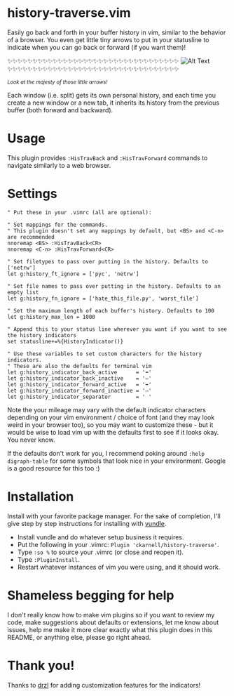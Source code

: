 # history-traverse.vim
Easily go back and forth in your buffer history in vim, similar to the behavior of a browser. You even get little tiny arrows to put in your statusline to indicate when you can go back or forward (if you want them)!


:sparkles::sparkles::sparkles::sparkles::sparkles::sparkles::sparkles::sparkles::sparkles::sparkles::sparkles::sparkles::sparkles::sparkles::sparkles::sparkles::sparkles::sparkles::sparkles::sparkles::sparkles::sparkles::sparkles::sparkles::sparkles::sparkles::sparkles::sparkles::sparkles::sparkles::sparkles::sparkles::sparkles::sparkles:
![Alt Text](http://g.recordit.co/57fvVbiwZ0.gif)
:sparkles::sparkles::sparkles::sparkles::sparkles::sparkles::sparkles::sparkles::sparkles::sparkles::sparkles::sparkles::sparkles::sparkles::sparkles::sparkles::sparkles::sparkles::sparkles::sparkles::sparkles::sparkles::sparkles::sparkles::sparkles::sparkles::sparkles::sparkles::sparkles::sparkles::sparkles::sparkles::sparkles::sparkles:

<sup><i>Look at the majesty of those little arrows!</i></sup>

Each window (i.e. split) gets its own personal history, and each time you create a new window or a new tab, it inherits its history from the previous buffer (both forward and backward).
# Usage

This plugin provides `:HisTravBack` and `:HisTravForward` commands to navigate similarly to a web browser.

# Settings
```vim
" Put these in your .vimrc (all are optional):

" Set mappings for the commands.
" This plugin doesn't set any mappings by default, but <BS> and <C-n> are recommended
nnoremap <BS> :HisTravBack<CR>
nnoremap <C-n> :HisTravForward<CR>

" Set filetypes to pass over putting in the history. Defaults to ['netrw']
let g:history_ft_ignore = ['pyc', 'netrw']

" Set file names to pass over putting in the history. Defaults to an empty list
let g:history_fn_ignore = ['hate_this_file.py', 'worst_file']

" Set the maximum length of each buffer's history. Defaults to 100
let g:history_max_len = 1000

" Append this to your status line wherever you want if you want to see the history indicators
set statusline+=%{HistoryIndicator()}

" Use these variables to set custom characters for the history indicators.
" These are also the defaults for terminal vim
let g:history_indicator_back_active      = '⬅'
let g:history_indicator_back_inactive    = '⇦'
let g:history_indicator_forward_active   = '➡'
let g:history_indicator_forward_inactive = '⇨'
let g:history_indicator_separator        = ' '
```

Note the your mileage may vary with the default indicator characters depending on your vim environment / choice of font (and they may look weird in your browser too), so you may want to customize these - but it would be wise to load vim up with the defaults first to see if it looks okay. You never know.

If the defaults don't work for you, I recommend poking around `:help digraph-table` for some symbols that look nice in your environment. Google is a good resource for this too :)

# Installation
Install with your favorite package manager. For the sake of completion, I'll give step by step instructions for installing with [vundle](https://github.com/VundleVim/Vundle.vim).

- Install vundle and do whatever setup business it requires.
- Put the following in your .vimrc: `Plugin 'ckarnell/history-traverse'`.
- Type `:so %` to source your .vimrc (or close and reopen it).
- Type `:PluginInstall`.
- Restart whatever instances of vim you were using, and it should work.

# Shameless begging for help
I don't really know how to make vim plugins so if you want to review my code, make suggestions about defaults or extensions, let me know about issues, help me make it more clear exactly what this plugin does in this README, or anything else, please go right ahead.

# Thank you!
Thanks to [drzl](https://github.com/drzel) for adding customization features for the indicators!
